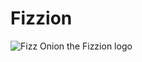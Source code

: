 # Fizzion

![Fizz Onion the Fizzion logo](https://raw.github.com/fizzion/fizzion/master/screenshot.png)
